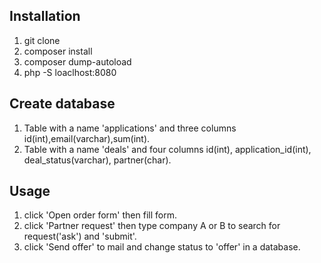 ## Installation
1. git clone
2. composer install
3. composer dump-autoload
4. php -S loaclhost:8080


## Create database 
1. Table with a name 'applications' and three columns id(int),email(varchar),sum(int).
2. Table with a name 'deals' and four columns id(int), application_id(int), deal_status(varchar), partner(char).


## Usage
1. click 'Open order form' then fill form.
2. click 'Partner request' then type company A or B to search for request('ask') and 'submit'.
3. click 'Send offer' to mail and change status to 'offer' in a database.


